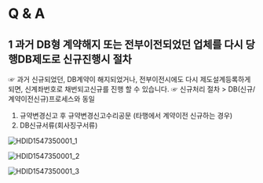 # Q & A
## 1 과거 DB형 계약해지 또는 전부이전되었던 업체를 다시 당행DB제도로 신규진행시 절차
☞ 과거 신규되었던, DB계약이 해지되었거나, 전부이전시에도 다시 제도설계등록하게 되면, 신계좌번호로 채번되고신규를 진행 할 수 있습니다.
☞ 신규처리 절차 > DB(신규/계약이전신규)프로세스와 동일
1) 규약변경신고 후 규약변경신고수리공문 (타행에서 계약이전 신규하는 경우)
2) DB신규서류(회사징구서류)

![HDID1547350001_1](HDID1547350001_1.jpg)


![HDID1547350001_2](HDID1547350001_2.png)


![HDID1547350001_3](HDID1547350001_3.png)

